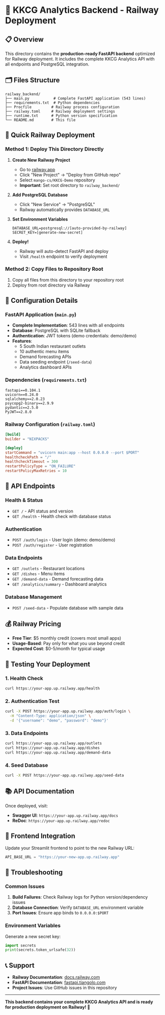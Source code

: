 # 🚂 KKCG Analytics Backend - Railway Deployment

## 📋 Overview
This directory contains the **production-ready FastAPI backend** optimized for Railway deployment. It includes the complete KKCG Analytics API with all endpoints and PostgreSQL integration.

## 🗂️ Files Structure
```
railway_backend/
├── main.py           # Complete FastAPI application (543 lines)
├── requirements.txt  # Python dependencies
├── Procfile         # Railway process configuration  
├── railway.toml     # Railway deployment settings
├── runtime.txt      # Python version specification
└── README.md        # This file
```

## 🚀 Quick Railway Deployment

### Method 1: Deploy This Directory Directly
1. **Create New Railway Project**
   - Go to [railway.app](https://railway.app)
   - Click "New Project" → "Deploy from GitHub repo"
   - Select `mango-cs/KKCG-Demo` repository
   - **Important**: Set root directory to `railway_backend/`

2. **Add PostgreSQL Database**
   - Click "New Service" → "PostgreSQL"
   - Railway automatically provides `DATABASE_URL`

3. **Set Environment Variables**
   ```
   DATABASE_URL=postgresql://[auto-provided-by-railway]
   SECRET_KEY=[generate-new-secret]
   ```

4. **Deploy!**
   - Railway will auto-detect FastAPI and deploy
   - Visit `/health` endpoint to verify deployment

### Method 2: Copy Files to Repository Root
1. Copy all files from this directory to your repository root
2. Deploy from root directory via Railway

## 🔧 Configuration Details

### FastAPI Application (`main.py`)
- **Complete Implementation**: 543 lines with all endpoints
- **Database**: PostgreSQL with SQLite fallback
- **Authentication**: JWT tokens (demo credentials: demo/demo)
- **Features**:
  - 5 South Indian restaurant outlets
  - 10 authentic menu items  
  - Demand forecasting APIs
  - Data seeding endpoint (`/seed-data`)
  - Analytics dashboard APIs

### Dependencies (`requirements.txt`)
```
fastapi==0.104.1
uvicorn==0.24.0
sqlalchemy==2.0.23
psycopg2-binary==2.9.9
pydantic==2.5.0
PyJWT==2.8.0
```

### Railway Configuration (`railway.toml`)
```toml
[build]
builder = "NIXPACKS"

[deploy]
startCommand = "uvicorn main:app --host 0.0.0.0 --port $PORT"
healthcheckPath = "/"
healthcheckTimeout = 300
restartPolicyType = "ON_FAILURE"
restartPolicyMaxRetries = 10
```

## 🔐 API Endpoints

### Health & Status
- `GET /` - API status and version
- `GET /health` - Health check with database status

### Authentication  
- `POST /auth/login` - User login (demo: demo/demo)
- `POST /auth/register` - User registration

### Data Endpoints
- `GET /outlets` - Restaurant locations
- `GET /dishes` - Menu items  
- `GET /demand-data` - Demand forecasting data
- `GET /analytics/summary` - Dashboard analytics

### Database Management
- `POST /seed-data` - Populate database with sample data

## 💰 Railway Pricing
- **Free Tier**: $5 monthly credit (covers most small apps)
- **Usage-Based**: Pay only for what you use beyond credit
- **Expected Cost**: $0-5/month for typical usage

## 🧪 Testing Your Deployment

### 1. Health Check
```bash
curl https://your-app.up.railway.app/health
```

### 2. Authentication Test
```bash
curl -X POST https://your-app.up.railway.app/auth/login \
  -H "Content-Type: application/json" \
  -d '{"username": "demo", "password": "demo"}'
```

### 3. Data Endpoints
```bash
curl https://your-app.up.railway.app/outlets
curl https://your-app.up.railway.app/dishes
curl https://your-app.up.railway.app/demand-data
```

### 4. Seed Database
```bash
curl -X POST https://your-app.up.railway.app/seed-data
```

## 📚 API Documentation
Once deployed, visit:
- **Swagger UI**: `https://your-app.up.railway.app/docs`
- **ReDoc**: `https://your-app.up.railway.app/redoc`

## 🔄 Frontend Integration
Update your Streamlit frontend to point to the new Railway URL:
```python
API_BASE_URL = "https://your-new-app.up.railway.app"
```

## 🚨 Troubleshooting

### Common Issues
1. **Build Failures**: Check Railway logs for Python version/dependency issues
2. **Database Connection**: Verify `DATABASE_URL` environment variable
3. **Port Issues**: Ensure app binds to `0.0.0.0:$PORT`

### Environment Variables
Generate a new secret key:
```python
import secrets
print(secrets.token_urlsafe(32))
```

## 📞 Support
- **Railway Documentation**: [docs.railway.com](https://docs.railway.com)
- **FastAPI Documentation**: [fastapi.tiangolo.com](https://fastapi.tiangolo.com)
- **Project Issues**: Use GitHub issues in this repository

---

**This backend contains your complete KKCG Analytics API and is ready for production deployment on Railway! 🚀** 